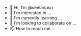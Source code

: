 - 👋 Hi, I’m @seelanpsri
- 👀 I’m interested in ...
- 🌱 I’m currently learning ...
- 💞️ I’m looking to collaborate on ...
- 📫 How to reach me ...

<!---
seelanpsri/seelanpsri is a ✨ special ✨ repository because its `README.md` (this file) appears on your GitHub profile.
You can click the Preview link to take a look at your changes.
--->
